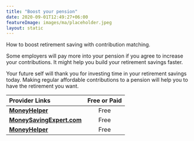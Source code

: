 ```yaml
---
title: "Boost your pension"
date: 2020-09-01T12:49:27+06:00
featureImage: images/ma/placeholder.jpeg
layout: static
---
```


How to boost retirement saving with contribution matching.

Some employers will pay more into your pension if you agree to increase your contributions. It might help you build your retirement savings faster.

Your future self will thank you for investing time in your retirement savings today. Making regular affordable contributions to a pension will help you to have the retirement you want.

| Provider Links      | Free or Paid  |  
| :-----------          | :--------------:      |  
| [**MoneyHelper**](https://www.moneyhelper.org.uk/en/pensions-and-retirement/building-your-retirement-pot/contribution-matching) | Free | 
| [**MoneySavingExpert.com**](https://www.moneysavingexpert.com/pensions/) | Free | 
| [**MoneyHelper**](https://www.moneyhelper.org.uk/en/pensions-and-retirement/building-your-retirement-pot/how-to-increase-your-pension-savings) | Free | 
  

<br/><br/>






